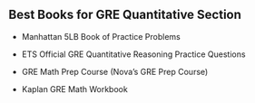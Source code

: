 ## Best Books for GRE Quantitative Section

* Manhattan  5LB Book of Practice Problems

* ETS Official GRE Quantitative Reasoning Practice Questions

* GRE Math Prep Course (Nova’s GRE Prep Course)

* Kaplan GRE Math Workbook